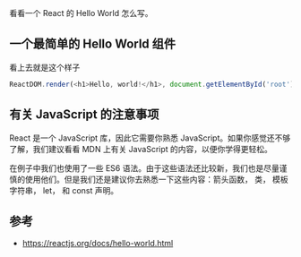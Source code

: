 看看一个 React 的 Hello World 怎么写。

## 一个最简单的 Hello World 组件

看上去就是这个样子

```js
ReactDOM.render(<h1>Hello, world!</h1>, document.getElementById('root'))
```

## 有关 JavaScript 的注意事项

React 是一个 JavaScript 库，因此它需要你熟悉 JavaScript。如果你感觉还不够了解，我们建议看看 MDN 上有关 JavaScript 的内容，以便你学得更轻松。

在例子中我们也使用了一些 ES6 语法。由于这些语法还比较新，我们也是尽量谨慎的使用他们。但是我们还是建议你去熟悉一下这些内容：箭头函数， 类， 模板字符串， let， 和 const 声明。

## 参考

* https://reactjs.org/docs/hello-world.html
